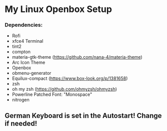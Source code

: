 # My Linux Openbox Setup

### Dependencies:
- Rofi
- xfce4 Terminal
- tint2
- compton
- materia-gtk-theme (https://github.com/nana-4/materia-theme)
- Arc Icon Theme
- Openbox
- obmenu-generator
- Equilux-compact (https://www.box-look.org/p/1381658)
- zsh
- oh my zsh (https://github.com/ohmyzsh/ohmyzsh)
- Powerline Patched Font: "Monospace"
- nitrogen

## German Keyboard is set in the Autostart! Change if needed!